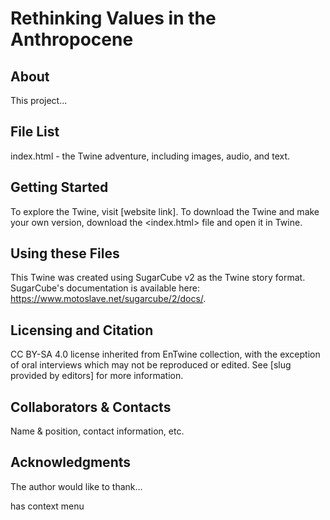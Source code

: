 # Rethinking Values in the Anthropocene
 
## About
This project...
 
## File List
index.html - the Twine adventure, including images, audio, and text.
 
## Getting Started
To explore the Twine, visit [website link]. To download the Twine and make your own version, download the <index.html> file and open it in Twine.
 
## Using these Files
This Twine was created using SugarCube v2 as the Twine story format. SugarCube's documentation is available here: https://www.motoslave.net/sugarcube/2/docs/.
 
## Licensing and Citation
CC BY-SA 4.0 license inherited from EnTwine collection, with the exception of oral interviews which may not be reproduced or edited. See [slug provided by editors] for more information.
 
## Collaborators & Contacts
Name & position, contact information, etc.
 
## Acknowledgments
The author would like to thank...

has context menu
